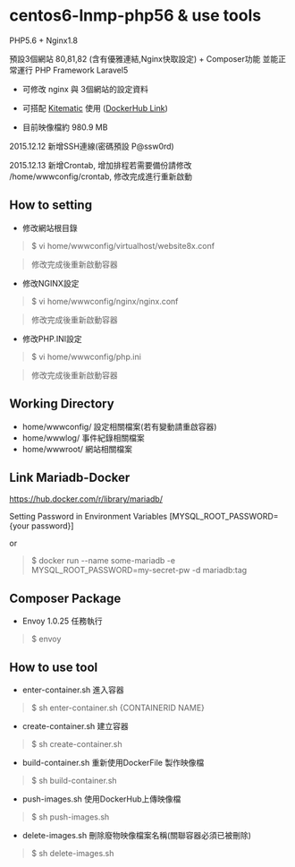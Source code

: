 # centos6-lnmp-php56 & use tools

PHP5.6 + Nginx1.8

預設3個網站 80,81,82 (含有優雅連結,Nginx快取設定) + Composer功能 並能正常運行 PHP Framework Laravel5

- 可修改 nginx 與 3個網站的設定資料

- 可搭配 [Kitematic](https://www.docker.com/docker-toolbox) 使用 ([DockerHub Link](https://hub.docker.com/r/imagine10255/centos6-lnmp-php56/))

- 目前映像檔約 980.9 MB


2015.12.12 新增SSH連線(密碼預設 P@ssw0rd)

2015.12.13 新增Crontab, 增加排程若需要備份請修改 /home/wwwconfig/crontab, 修改完成進行重新啟動


## How to setting

- 修改網站根目錄

> $ vi home/wwwconfig/virtualhost/website8x.conf

> 修改完成後重新啟動容器 

- 修改NGINX設定

> $ vi home/wwwconfig/nginx/nginx.conf

> 修改完成後重新啟動容器

- 修改PHP.INI設定

> $ vi home/wwwconfig/php.ini

> 修改完成後重新啟動容器



## Working Directory

- home/wwwconfig/ 設定相關檔案(若有變動請重啟容器)
- home/wwwlog/    事件紀錄相關檔案
- home/wwwroot/   網站相關檔案


## Link Mariadb-Docker

https://hub.docker.com/r/library/mariadb/

Setting Password in Environment Variables [MYSQL_ROOT_PASSWORD={your password}]

or

> $ docker run --name some-mariadb -e MYSQL_ROOT_PASSWORD=my-secret-pw -d mariadb:tag


## Composer Package

- Envoy 1.0.25 任務執行

> $ envoy


## How to use tool

- enter-container.sh 進入容器

> $ sh enter-container.sh {CONTAINERID NAME}

- create-container.sh 建立容器

> $ sh create-container.sh

- build-container.sh 重新使用DockerFile 製作映像檔

> $ sh build-container.sh

- push-images.sh 使用DockerHub上傳映像檔

> $ sh push-images.sh

- delete-images.sh 刪除廢物映像檔案<none>名稱(關聯容器必須已被刪除)

> $ sh delete-images.sh
